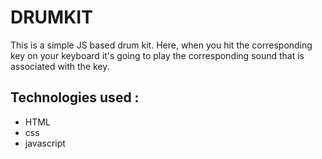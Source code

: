 # DRUMKIT

This is a simple JS based drum kit. Here, when you hit the corresponding key on your keyboard it's going to play the corresponding sound that is associated with the key.

## Technologies used :

- HTML
- css
- javascript
